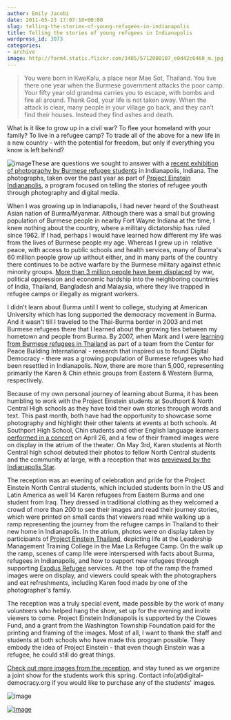 ```yaml
---
author: Emily Jacobi
date: 2011-05-23 17:07:10+00:00
slug: telling-the-stories-of-young-refugees-in-indianapolis
title: Telling the stories of young refugees in Indianapolis
wordpress_id: 3073
categories:
- archive
image: http://farm4.static.flickr.com/3405/5712000107_e0d42c6460_m.jpg
---
```


> You were born in KweKalu, a place near Mae Sot, Thailand. You live there one year when the Burmese government attacks the poor camp. Your fifty year old grandma carries you to escape, with bombs and fire all around. Thank God, your life is not taken away. When the attack is clear, many people in your village go back, and they can’t find their houses. Instead they find ashes and death.


What is it like to grow up in a civil war? To flee your homeland with your family? To live in a refugee camp? To trade all of the above for a new life in a new country - with the potential for freedom, but only if everything you know is left behind?

![image]( http://farm4.static.flickr.com/3405/5712000107_e0d42c6460_m.jpg)These are questions we sought to answer with a [recent exhibition of photography by Burmese refugee students](http://www.flickr.com/photos/digitaldemocracy/sets/72157626528398141/with/5712000107/) in Indianapolis, Indiana. The photographs, taken over the past year as part of [Project Einstein Indianapolis](http://digital-democracy.org/2010/11/08/shared-experiences-on-opposite-sides-of-town/), a program focused on telling the stories of refugee youth through photography and digital media.

When I was growing up in Indianapolis, I had never heard of the Southeast Asian nation of Burma/Myanmar. Although there was a small but growing population of Burmese people in nearby Fort Wayne Indiana at the time, I knew nothing about the country, where a military dictatorship has ruled since 1962. If I had, perhaps I would have learned how different my life was from the lives of Burmese people my age. Whereas I grew up in  relative peace, with access to public schools and health services, many of Burma's 60 million people grow up without either, and in many parts of the country there continues to be active warfare by the Burmese military against ethnic minority groups. [More than 3 million people have been displaced](http://www.refugeesinternational.org/where-we-work/asia/burma) by war, political oppression and economic hardship into the neighboring countries of India, Thailand, Bangladesh and Malaysia, where they live trapped in refugee camps or illegally as migrant workers.

I didn't learn about Burma until I went to college, studying at American University which has long supported the democracy movement in Burma. And it wasn't till I traveled to the Thai-Burma border in 2003 and met Burmese refugees there that I learned about the growing ties between my hometown and people from Burma. By 2007, when Mark and I were [learning from Burmese refugees in Thailand](http://cpbinternational.org/reports-a-publications) as part of a team from the Center for Peace Building International - research that inspired us to found Digital Democracy - there was a growing population of Burmese refugees who had been resettled in Indianapolis. Now, there are more than 5,000, representing primarily the Karen & Chin ethnic groups from Eastern & Western Burma, respectively.

Because of my own personal journey of learning about Burma, it has been humbling to work with the Project Einstein students at Southport & North Central High schools as they have told their own stories through words and text. This past month, both have had the opportunity to showcase some photography and highlight their other talents at events at both schools. At Southport High School, Chin students and other English language learners [performed in a concert](http://www.shsnewsbureau.com/?p=8056) on April 26, and a few of their framed images were on display in the atrium of the theater. On May 3rd, Karen students at North Central high school debuted their photos to fellow North Central students and the community at large, with a reception that was [previewed by the Indianapolis Star](http://www.indystar.com/article/20110429/LOCAL1802/104290411/Student-refugees-tell-their-stories-photos).

The reception was an evening of celebration and pride for the Project Einstein North Central students, which included students born in the US and Latin America as well 14 Karen refugees from Eastern Burma and one student from Iraq. They dressed in traditional clothing as they welcomed a crowd of more than 200 to see their images and read their journey stories, which were printed on small cards that viewers read while walking up a ramp representing the journey from the refugee camps in Thailand to their new home in Indianapolis. In the atrium, photos were on display taken by participants of [Project Einstein Thailand,](http://digital-democracy.org/2010/04/13/ddtv-episode-11-stories-from-a-thai-refugee-camp/) depicting life at the Leadership Management Training College in the Mae La Refugee Camp. On the walk up the ramp, scenes of camp life were interspersed with facts about Burma, refugees in Indianapolis, and how to support new refugees through supporting [Exodus Refugee](http://www.exodusrefugee.org/) services. At the  top of the ramp the framed images were on display, and viewers could speak with the photographers and eat refreshments, including Karen food made by one of the photographer's family.

The reception was a truly special event, made possible by the work of many volunteers who helped hang the show, set up for the evening and invite viewers to come. Project Einstein Indianapolis is supported by the Clowes Fund, and a grant from the Washington Township Foundation paid for the printing and framing of the images. Most of all, I want to thank the staff and students at both schools who have made this program possible. They embody the idea of Project Einstein - that even though Einstein was a refugee, he could still do great things.

[Check out more images from the reception](http://www.flickr.com/photos/digitaldemocracy/sets/72157626528398141/with/5689851903/), and stay tuned as we organize a joint show for the students work this spring. Contact info(at)digital-democracy.org if you would like to purchase any of the students' images.

![image](http://farm6.static.flickr.com/5187/5689851903_f87a25176e_z.jpg)

[![image](http://farm3.static.flickr.com/2650/5711996217_52ffb9415a_b.jpg)](http://www.flickr.com/photos/digitaldemocracy/5711996217/in/set-72157626528398141)
